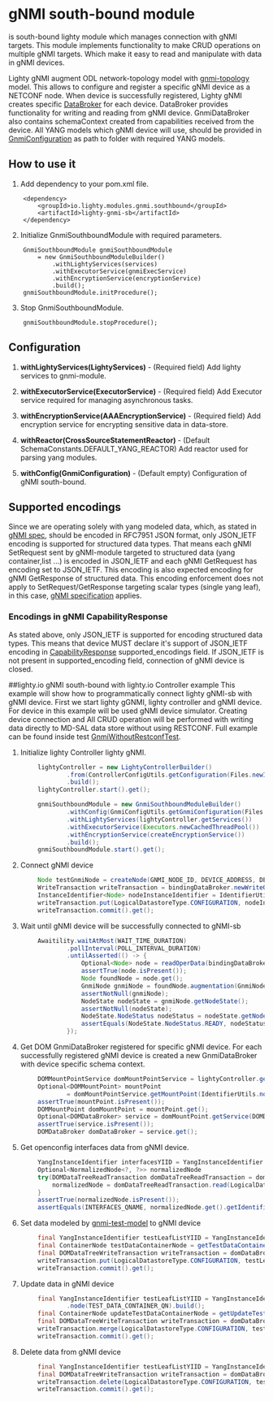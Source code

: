 # gNMI south-bound module
is south-bound lighty module which manages connection with gNMI targets. This module implements functionality to make
CRUD operations on multiple gNMI targets. Which make it easy to read and manipulate with data in gNMI devices.

Lighty gNMI augment ODL network-topology model with [gnmi-topology](../../../lighty-models/lighty-gnmi-models/lighty-gnmi-topology-model/src/main/yang/gnmi-topology.yang)
model. This allows to configure and register a specific gNMI device as a NETCONF node.
When device is successfully registered, Lighty gNMI creates specific [DataBroker](src/main/java/io/lighty/gnmi/southbound/mountpoint/broker/GnmiDataBroker.java)
for each device. DataBroker provides functionality for writing and reading from gNMI device.
GnmiDataBroker also contains schemaContext created from capabilities received from the device.
All YANG models which gNMI device will use, should be provided in [GnmiConfiguration](src/main/java/io/lighty/gnmi/southbound/lightymodule/config/GnmiConfiguration.java)
as path to folder with required YANG models.

## How to use it
1. Add dependency to your pom.xml file.

```
    <dependency>
        <groupId>io.lighty.modules.gnmi.southbound</groupId>
        <artifactId>lighty-gnmi-sb</artifactId>
    </dependency>
```

2. Initialize GnmiSouthboundModule with required parameters.

```
    GnmiSouthboundModule gnmiSouthboundModule
        = new GnmiSouthboundModuleBuilder()
            .withLightyServices(services)
            .withExecutorService(gnmiExecService)
            .withEncryptionService(encryptionService)
            .build();
    gnmiSouthboundModule.initProcedure();
```

3. Stop GnmiSouthboundModule.

```
    gnmiSouthboundModule.stopProcedure();
```

## Configuration
1. **withLightyServices(LightyServices)** - (Required field) Add lighty services to gnmi-module.

2. **withExecutorService(ExecutorService)** - (Required field) Add Executor service required for managing
   asynchronous tasks.

3. **withEncryptionService(AAAEncryptionService)** - (Required field) Add encryption service for encrypting sensitive
   data in data-store.

4. **withReactor(CrossSourceStatementReactor)** - (Default SchemaConstants.DEFAULT_YANG_REACTOR)  Add reactor used for
   parsing yang modules.

5. **withConfig(GnmiConfiguration)** - (Default empty) Configuration of gNMI south-bound.

## Supported encodings
Since we are operating solely with yang modeled data, which, as stated in [gNMI spec](https://github.com/openconfig/reference/blob/master/rpc/gnmi/gnmi-specification.md#231-json-and-json_ietf),
 should be encoded in RFC7951 JSON format, only JSON_IETF encoding is supported for structured data types. That means each gNMI SetRequest sent by gNMI-module targeted to structured data
 (yang container,list ...) is encoded in JSON_IETF and each gNMI GetRequest has encoding set to JSON_IETF.
This encoding is also expected encoding for gNMI GetResponse of structured data.
This encoding enforcement does not apply to SetRequest/GetResponse targeting scalar types (single yang leaf), in this case,
 [gNMI specification](https://github.com/openconfig/reference/blob/master/rpc/gnmi/gnmi-specification.md#223-node-values) applies.
### Encodings in gNMI CapabilityResponse
As stated above, only JSON_IETF is supported for encoding structured data types. This means that device MUST declare it's
 support of JSON_IETF encoding in [CapabilityResponse](https://github.com/openconfig/reference/blob/master/rpc/gnmi/gnmi-specification.md#322-the-capabilityresponse-message)
  supported_encodings field. If JSON_IETF is not present in supported_encoding field, connection of gNMI device is closed.

##lighty.io gNMI south-bound with lighty.io Controller example
This example will show how to programmatically connect lighty gNMI-sb with gNMI device. First we start lighty gGNMI,
lighty controller and gNMI device. For device in this example will be used gNMI device simulator. Creating device 
connection and All CRUD operation will be performed with writing data directly to MD-SAL data store
without using RESTCONF. Full example can be found inside test [GnmiWithoutRestconfTest](../lighty-gnmi-test/src/test/java/io/lighty/modules/gnmi/test/gnmi/GnmiWithoutRestconfTest.java).

1. Initialize lighty Controller lighty gNMI.
```java
        lightyController = new LightyControllerBuilder()
                .from(ControllerConfigUtils.getConfiguration(Files.newInputStream(CONFIGURATION_PATH)))
                .build();
        lightyController.start().get();

        gnmiSouthboundModule = new GnmiSouthboundModuleBuilder()
                .withConfig(GnmiConfigUtils.getGnmiConfiguration(Files.newInputStream(CONFIGURATION_PATH)))
                .withLightyServices(lightyController.getServices())
                .withExecutorService(Executors.newCachedThreadPool())
                .withEncryptionService(createEncryptionService())
                .build();
        gnmiSouthboundModule.start().get();
```

2. Connect gNMI device
```java
        Node testGnmiNode = createNode(GNMI_NODE_ID, DEVICE_ADDRESS, DEVICE_PORT, getInsecureSecurityChoice());
        WriteTransaction writeTransaction = bindingDataBroker.newWriteOnlyTransaction();
        InstanceIdentifier<Node> nodeInstanceIdentifier = IdentifierUtils.gnmiNodeIID(testGnmiNode.getNodeId());
        writeTransaction.put(LogicalDatastoreType.CONFIGURATION, nodeInstanceIdentifier, testGnmiNode);
        writeTransaction.commit().get();
```

3. Wait until gNMI device will be successfully connected to gNMI-sb
```java
        Awaitility.waitAtMost(WAIT_TIME_DURATION)
                .pollInterval(POLL_INTERVAL_DURATION)
                .untilAsserted(() -> {
                    Optional<Node> node = readOperData(bindingDataBroker, nodeInstanceIdentifier);
                    assertTrue(node.isPresent());
                    Node foundNode = node.get();
                    GnmiNode gnmiNode = foundNode.augmentation(GnmiNode.class);
                    assertNotNull(gnmiNode);
                    NodeState nodeState = gnmiNode.getNodeState();
                    assertNotNull(nodeState);
                    NodeState.NodeStatus nodeStatus = nodeState.getNodeStatus();
                    assertEquals(NodeState.NodeStatus.READY, nodeStatus);
                });
```

4. Get DOM GnmiDataBroker registered for specific gNMI device. For each successfully registered gNMI device 
   is created a new GnmiDataBroker with device specific schema context.
```java
        DOMMountPointService domMountPointService = lightyController.getServices().getDOMMountPointService();
        Optional<DOMMountPoint> mountPoint
                = domMountPointService.getMountPoint(IdentifierUtils.nodeidToYii(testGnmiNode.getNodeId()));
        assertTrue(mountPoint.isPresent());
        DOMMountPoint domMountPoint = mountPoint.get();
        Optional<DOMDataBroker> service = domMountPoint.getService(DOMDataBroker.class);
        assertTrue(service.isPresent());
        DOMDataBroker domDataBroker = service.get();
```

5. Get openconfig interfaces data from gNMI device.
```java
        YangInstanceIdentifier interfacesYIID = YangInstanceIdentifier.builder().node(INTERFACES_QNAME).build();
        Optional<NormalizedNode<?, ?>> normalizedNode
        try(DOMDataTreeReadTransaction domDataTreeReadTransaction = domDataBroker.newReadOnlyTransaction()) {
            normalizedNode = domDataTreeReadTransaction.read(LogicalDatastoreType.CONFIGURATION, interfacesYIID).get();
        }
        assertTrue(normalizedNode.isPresent());
        assertEquals(INTERFACES_QNAME, normalizedNode.get().getIdentifier().getNodeType());
```

6. Set data modeled by [gnmi-test-model](../lighty-gnmi-test/src/test/resources/models/plugin_models/gnmi-test-model.yang) to gNMI device
```java
        final YangInstanceIdentifier testLeafListYIID = YangInstanceIdentifier.builder().node(TEST_DATA_CONTAINER_QN).build();
        final ContainerNode testDataContainerNode = getTestDataContainerNode();
        final DOMDataTreeWriteTransaction writeTransaction = domDataBroker.newWriteOnlyTransaction();
        writeTransaction.put(LogicalDatastoreType.CONFIGURATION, testLeafListYIID, testDataContainerNode);
        writeTransaction.commit().get();
```

7. Update data in gNMI device
```java
        final YangInstanceIdentifier testLeafListYIID = YangInstanceIdentifier.builder()
                .node(TEST_DATA_CONTAINER_QN).build();
        final ContainerNode updateTestDataContainerNode = getUpdateTestDataContainerNode();
        final DOMDataTreeWriteTransaction writeTransaction = domDataBroker.newWriteOnlyTransaction();
        writeTransaction.merge(LogicalDatastoreType.CONFIGURATION, testLeafListYIID, updateTestDataContainerNode);
        writeTransaction.commit().get();
```

8. Delete data from gNMI device
```java
        final YangInstanceIdentifier testLeafListYIID = YangInstanceIdentifier.builder().node(TEST_DATA_CONTAINER_QN).build();
        final DOMDataTreeWriteTransaction writeTransaction = domDataBroker.newWriteOnlyTransaction();
        writeTransaction.delete(LogicalDatastoreType.CONFIGURATION, testLeafListYIID);
        writeTransaction.commit().get();
```